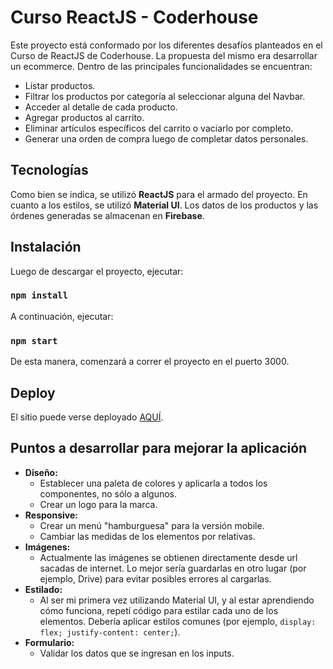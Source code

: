 # Curso ReactJS - Coderhouse

Este proyecto está conformado por los diferentes desafíos planteados en el Curso de ReactJS de Coderhouse.
La propuesta del mismo era desarrollar un ecommerce. Dentro de las principales funcionalidades se encuentran:

- Listar productos.
- Filtrar los productos por categoría al seleccionar alguna del Navbar.
- Acceder al detalle de cada producto.
- Agregar productos al carrito.
- Eliminar artículos específicos del carrito o vaciarlo por completo.
- Generar una orden de compra luego de completar datos personales.

## Tecnologías

Como bien se indica, se utilizó **ReactJS** para el armado del proyecto.
En cuanto a los estilos, se utilizó **Material UI**.
Los datos de los productos y las órdenes generadas se almacenan en **Firebase**.

## Instalación

Luego de descargar el proyecto, ejecutar:

### `npm install`

A continuación, ejecutar:

### `npm start`

De esta manera, comenzará a correr el proyecto en el puerto 3000.

## Deploy

El sitio puede verse deployado [AQUÍ](https://ecstatic-liskov-49e4e4.netlify.app/).

## Puntos a desarrollar para mejorar la aplicación

- **Diseño:** 
    - Establecer una paleta de colores y aplicarla a todos los componentes, no sólo a algunos.
    - Crear un logo para la marca.
- **Responsive:** 
    - Crear un menú "hamburguesa" para la versión mobile.
    - Cambiar las medidas de los elementos por relativas.
- **Imágenes:**
    - Actualmente las imágenes se obtienen directamente desde url sacadas de internet. Lo mejor sería guardarlas en otro lugar (por ejemplo, Drive) para evitar posibles errores al cargarlas.
- **Estilado:**
    - Al ser mi primera vez utilizando Material UI, y al estar aprendiendo cómo funciona, repetí código para estilar cada uno de los elementos. Debería aplicar estilos comunes (por ejemplo, `display: flex; justify-content: center;`).
- **Formulario:**
    - Validar los datos que se ingresan en los inputs.